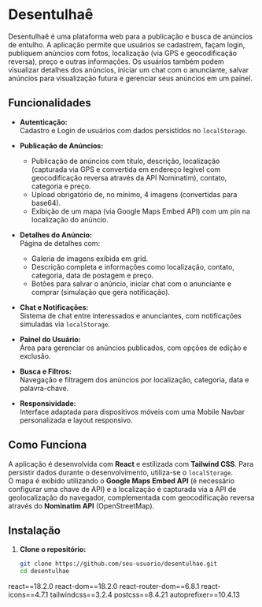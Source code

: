 # Desentulhaê

Desentulhaê é uma plataforma web para a publicação e busca de anúncios de entulho. A aplicação permite que usuários se cadastrem, façam login, publiquem anúncios com fotos, localização (via GPS e geocodificação reversa), preço e outras informações. Os usuários também podem visualizar detalhes dos anúncios, iniciar um chat com o anunciante, salvar anúncios para visualização futura e gerenciar seus anúncios em um painel.

## Funcionalidades

- **Autenticação:**  
  Cadastro e Login de usuários com dados persistidos no `localStorage`.

- **Publicação de Anúncios:**  
  - Publicação de anúncios com título, descrição, localização (capturada via GPS e convertida em endereço legível com geocodificação reversa através da API Nominatim), contato, categoria e preço.
  - Upload obrigatório de, no mínimo, 4 imagens (convertidas para base64).
  - Exibição de um mapa (via Google Maps Embed API) com um pin na localização do anúncio.

- **Detalhes do Anúncio:**  
  Página de detalhes com:
  - Galeria de imagens exibida em grid.
  - Descrição completa e informações como localização, contato, categoria, data de postagem e preço.
  - Botões para salvar o anúncio, iniciar chat com o anunciante e comprar (simulação que gera notificação).

- **Chat e Notificações:**  
  Sistema de chat entre interessados e anunciantes, com notificações simuladas via `localStorage`.

- **Painel do Usuário:**  
  Área para gerenciar os anúncios publicados, com opções de edição e exclusão.

- **Busca e Filtros:**  
  Navegação e filtragem dos anúncios por localização, categoria, data e palavra-chave.

- **Responsividade:**  
  Interface adaptada para dispositivos móveis com uma Mobile Navbar personalizada e layout responsivo.

## Como Funciona

A aplicação é desenvolvida com **React** e estilizada com **Tailwind CSS**. Para persistir dados durante o desenvolvimento, utiliza-se o `localStorage`.  
O mapa é exibido utilizando o **Google Maps Embed API** (é necessário configurar uma chave de API) e a localização é capturada via a API de geolocalização do navegador, complementada com geocodificação reversa através do **Nominatim API** (OpenStreetMap).

## Instalação

1. **Clone o repositório:**

   ```bash
   git clone https://github.com/seu-usuario/desentulhae.git
   cd desentulhae
react==18.2.0
react-dom==18.2.0
react-router-dom==6.8.1
react-icons==4.7.1
tailwindcss==3.2.4
postcss==8.4.21
autoprefixer==10.4.13
